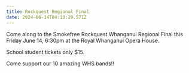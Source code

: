 ```yaml
---
title: Rockquest Regional Final
date: 2024-06-14T04:13:29.571Z
---
```

Come along to the Smokefree Rockquest Whanganui Regional Final this Friday June 14, 6:30pm at the Royal Whanganui Opera House.  

School student tickets only $15.    

Come support our 10 amazing WHS bands!!

 
